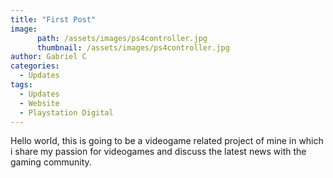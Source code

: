 ```yaml
---
title: "First Post"
image:
      path: /assets/images/ps4controller.jpg
      thumbnail: /assets/images/ps4controller.jpg
author: Gabriel C
categories:
  - Updates
tags:
  - Updates
  - Website
  - Playstation Digital
---
```


Hello world, this is going to be a videogame related project of mine in which i share my passion for videogames and discuss the latest news with the gaming community.
